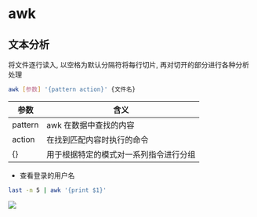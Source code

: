 <!--
 * @Description: 
 * @Version: 1.0
 * @Author: DaLao
 * @Email:  
 * @Date: 2021-03-10 11:23:08
 * @LastEditors: dalao
 * @LastEditTime: 2023-04-15 10:46:32
-->

# awk

## 文本分析

将文件逐行读入, 以空格为默认分隔符将每行切片, 再对切开的部分进行各种分析处理

```sh
awk [参数] '{pattern action}' {文件名}
```

| 参数    | 含义                                   |
| ------- | -------------------------------------- |
| pattern | awk 在数据中查找的内容                 |
| action  | 在找到匹配内容时执行的命令             |
| {}      | 用于根据特定的模式对一系列指令进行分组 |

- 查看登录的用户名

```sh
last -n 5 | awk '{print $1}'
```

![](https://cdn.hurra.ltd/img/20220109114810.png)
